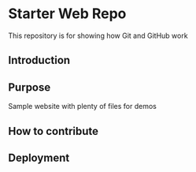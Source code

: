 # Starter Web Repo

This repository is for showing how Git and GitHub work

## Introduction			

## Purpose

Sample website with plenty of files for demos

## How to contribute

## Deployment